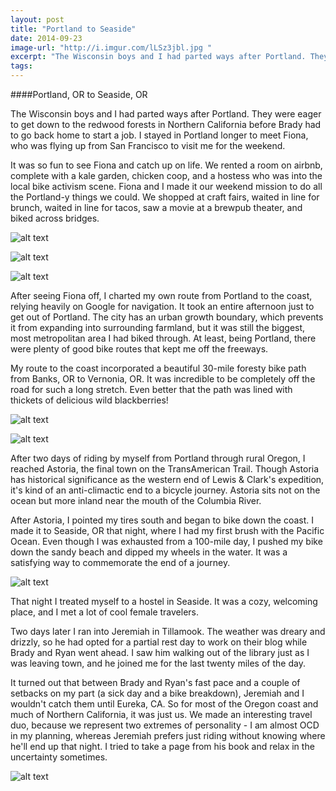 ```yaml
---
layout: post
title: "Portland to Seaside"
date: 2014-09-23
image-url: "http://i.imgur.com/lLSz3jbl.jpg "
excerpt: "The Wisconsin boys and I had parted ways after Portland. They were eager to get down to the redwood forests in Northern California before Brady had to go back home to start a job. I stayed in Portland longer, because Fiona was flying up from San Francisco to visit me for the weekend. "
tags:
---
```


####Portland, OR to Seaside, OR

The Wisconsin boys and I had parted ways after Portland. They were eager to get down to the redwood forests in Northern California before Brady had to go back home to start a job. I stayed in Portland longer to meet Fiona, who was flying up from San Francisco to visit me for the weekend. 

It was so fun to see Fiona and catch up on life. We rented a room on airbnb, complete with a kale garden, chicken coop, and a hostess who was into the local bike activism scene. Fiona and I made it our weekend mission to do all the Portland-y things we could. We shopped at craft fairs, waited in line for brunch, waited in line for tacos, saw a movie at a brewpub theater, and biked across bridges. 

![alt text](http://i.imgur.com/8JX18e4l.jpg "Fiona in Portland")

![alt text](http://i.imgur.com/P3ky0dzl.jpg "Fiona at the Japanese gardens")

![alt text](http://i.imgur.com/0ePPeIMl.jpg "¿Por que no? taqueria")

After seeing Fiona off, I charted my own route from Portland to the coast, relying heavily on Google for navigation. It took an entire afternoon just to get out of Portland. The city has an urban growth boundary, which prevents it from expanding into surrounding farmland, but it was still the biggest, most metropolitan area I had biked through. At least, being Portland, there were plenty of good bike routes that kept me off the freeways. 

My route to the coast incorporated a beautiful 30-mile foresty bike path from Banks, OR to Vernonia, OR. It was incredible to be completely off the road for such a long stretch. Even better that the path was lined with thickets of delicious wild blackberries!

![alt text](http://i.imgur.com/ELwWHuql.jpg "Banks-Vernonia Trail")

![alt text](http://i.imgur.com/bjWrbe7l.jpg "Wild blackberries")

After two days of riding by myself from Portland through rural Oregon, I reached Astoria, the final town on the TransAmerican Trail. Though Astoria has historical significance as the western end of Lewis & Clark's expedition, it's kind of an anti-climactic end to a bicycle journey. Astoria sits not on the ocean but more inland near the mouth of the Columbia River. 

After Astoria, I pointed my tires south and began to bike down the coast. I made it to Seaside, OR that night, where I had my first brush with the Pacific Ocean. Even though I was exhausted from a 100-mile day, I pushed my bike down the sandy beach and dipped my wheels in the water. It was a satisfying way to commemorate the end of a journey. 

![alt text](http://i.imgur.com/Ib1bYSTl.jpg "Dipping my tires in the ocean in Seaside")

That night I treated myself to a hostel in Seaside. It was a cozy, welcoming place, and I met a lot of cool female travelers.

Two days later I ran into Jeremiah in Tillamook. The weather was dreary and drizzly, so he had opted for a partial rest day to work on their blog while Brady and Ryan went ahead. I saw him walking out of the library just as I was leaving town, and he joined me for the last twenty miles of the day.

It turned out that between Brady and Ryan's fast pace and a couple of setbacks on my part (a sick day and a bike breakdown), Jeremiah and I wouldn't catch them until Eureka, CA. So for most of the Oregon coast and much of Northern California, it was just us. We made an interesting travel duo, because we represent two extremes of personality - I am almost OCD in my planning, whereas Jeremiah prefers just riding without knowing where he'll end up that night. I tried to take a page from his book and relax in the uncertainty sometimes.

![alt text](http://i.imgur.com/tiTX2c5l.jpg "Jeremiah")
